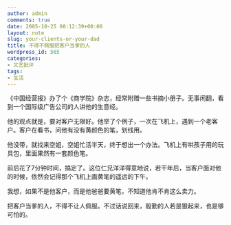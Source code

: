 ```yaml
---
author: admin
comments: true
date: 2005-10-25 00:12:39+00:00
layout: note
slug: your-clients-or-your-dad
title: 不得不佩服把客户当爹的人
wordpress_id: 565
categories:
- 文艺批评
tags:
- 生活
---
```


《中国经营报》办了个《商学院》杂志，经常附赠一些书摘小册子。无事闲翻，看到一个国际级广告公司的人讲他的生意经。

他的观点就是，要对客户无限好。他举了个例子，一次在飞机上，遇到一个老客户。客户在看书，问他有没有黄颜色的笔，划线用。

他没带，就找来空姐，空姐忙活半天，终于想出一个办法。飞机上有哄孩子用的玩具包，里面果然有一套颜色笔。

前后花了7分钟时间，搞定了。这位仁兄洋洋得意地说，若干年后，当客户面对他的时候，依然会记得那个飞机上画黄笔的遥远的下午。

我想，如果不是他客户，而是他爸爸要黄笔，不知道他肯不肯这么卖力。

把客户当爹的人，不得不让人佩服。不过话说回来，殷勤的人若是狠起来，也是够可怕的。
